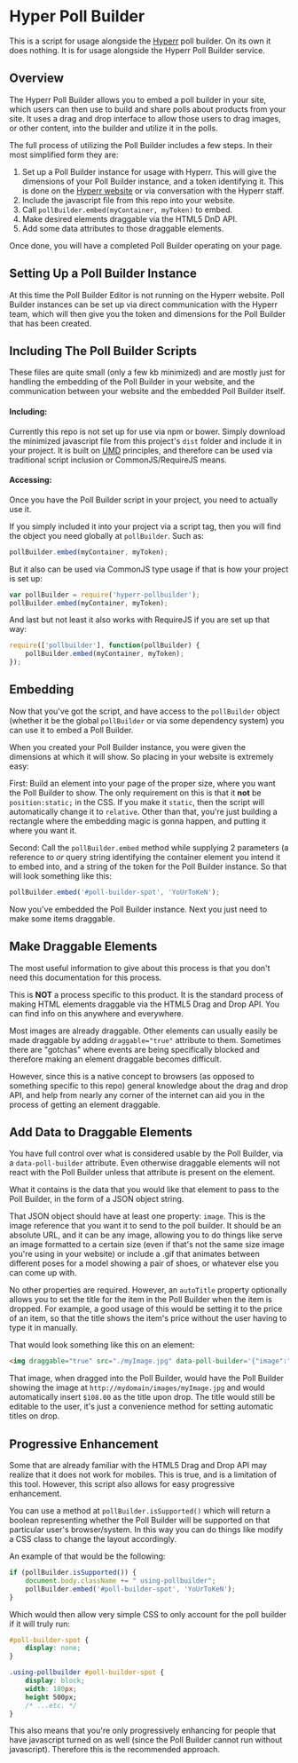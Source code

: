 
# Hyper Poll Builder

This is a script for usage alongside the [Hyperr](http://gethyperr.com) poll builder. On its own it does nothing. It is for usage alongside the Hyperr Poll Builder service.

## Overview

The Hyperr Poll Builder allows you to embed a poll builder in your site, which users can then use to build and share polls about products from your site. It uses a drag and drop interface to allow those users to drag images, or other content, into the builder and utilize it in the polls.

The full process of utilizing the Poll Builder includes a few steps. In their most simplified form they are:

1. Set up a Poll Builder instance for usage with Hyperr. This will give the dimensions of your Poll Builder instance, and a token identifying it. This is done on the [Hyperr website](http://gethyperr.com) or via conversation with the Hyperr staff.
2. Include the javascript file from this repo into your website.
3. Call `pollBuilder.embed(myContainer, myToken)` to embed.
4. Make desired elements draggable via the HTML5 DnD API.
5. Add some data attributes to those draggable elements.

Once done, you will have a completed Poll Builder operating on your page.

## Setting Up a Poll Builder Instance

At this time the Poll Builder Editor is not running on the Hyperr website. Poll Builder instances can be set up via direct communication with the Hyperr team, which will then give you the token and dimensions for the Poll Builder that has been created.

## Including The Poll Builder Scripts

These files are quite small (only a few kb minimized) and are mostly just for handling the embedding of the Poll Builder in your website, and the communication between your website and the embedded Poll Builder itself.

#### Including:

Currently this repo is not set up for use via npm or bower. Simply download the minimized javascript file from this project's `dist` folder and include it in your project. It is built on [UMD](http://bob.yexley.net/umd-javascript-that-runs-anywhere/) principles, and therefore can be used via traditional script inclusion or CommonJS/RequireJS means.

#### Accessing:

Once you have the Poll Builder script in your project, you need to actually use it.

If you simply included it into your project via a script tag, then you will find the object you need globally at `pollBuilder`. Such as:

```javascript
pollBuilder.embed(myContainer, myToken);
```

But it also can be used via CommonJS type usage if that is how your project is set up:

```javascript
var pollBuilder = require('hyperr-pollbuilder');
pollBuilder.embed(myContainer, myToken);
```

And last but not least it also works with RequireJS if you are set up that way:

```javascript
require(['pollbuilder'], function(pollBuilder) {
	pollBuilder.embed(myContainer, myToken);
});
```

## Embedding

Now that you've got the script, and have access to the `pollBuilder` object (whether it be the global `pollBuilder` or via some dependency system) you can use it to embed a Poll Builder.

When you created your Poll Builder instance, you were given the dimensions at which it will show. So placing in your website is extremely easy:

First: Build an element into your page of the proper size, where you want the Poll Builder to show. The only requirement on this is that it **not** be `position:static;` in the CSS. If you make it `static`, then the script will automatically change it to `relative`. Other than that, you're just building a rectangle where the embedding magic is gonna happen, and putting it where you want it.

Second: Call the `pollBuilder.embed` method while supplying 2 parameters (a reference to _or_ query string identifying the container element you intend it to embed into, and a string of the token for the Poll Builder instance. So that will look something like this:

```javascript
pollBuilder.embed('#poll-builder-spot', 'YoUrToKeN');
```

Now you've embedded the Poll Builder instance. Next you just need to make some items draggable.

## Make Draggable Elements

The most useful information to give about this process is that you don't need this documentation for this process.

This is **NOT** a process specific to this product. It is the standard process of making HTML elements draggable via the HTML5 Drag and Drop API. You can find info on this anywhere and everywhere.

Most images are already draggable. Other elements can usually easily be made draggable by adding `draggable="true"` attribute to them. Sometimes there are "gotchas" where events are being specifically blocked and therefore making an element draggable becomes difficult. 

However, since this is a native concept to browsers (as opposed to something specific to this repo) general knowledge about the drag and drop API, and help from nearly any corner of the internet can aid you in the process of getting an element draggable.

## Add Data to Draggable Elements

You have full control over what is considered usable by the Poll Builder, via a `data-poll-builder` attribute. Even otherwise draggable elements will not react with the Poll Builder unless that attribute is present on the element.

What it contains is the data that you would like that element to pass to the Poll Builder, in the form of a JSON object string.

That JSON object should have at least one property: `image`. This is the image reference that you want it to send to the poll builder. It should be an absolute URL, and it can be any image, allowing you to do things like serve an image formatted to a certain size (even if that's not the same size image you're using in your website) or include a .gif that animates between different poses for a model showing a pair of shoes, or whatever else you can come up with.

No other properties are required. However, an `autoTitle` property optionally allows you to set the title for the item in the Poll Builder when the item is dropped. For example, a good usage of this would be setting it to the price of an item, so that the title shows the item's price without the user having to type it in manually.

That would look something like this on an element:

```html
<img draggable="true" src="./myImage.jpg" data-poll-builder='{"image":"http://mydomain/images/myImage.jpg", "autoTitle":"$108.00"}' />
```

That image, when dragged into the Poll Builder, would have the Poll Builder showing the image at `http://mydomain/images/myImage.jpg` and would automatically insert `$108.00` as the title upon drop. The title would still be editable to the user, it's just a convenience method for setting automatic titles on drop.

## Progressive Enhancement

Some that are already familiar with the HTML5 Drag and Drop API may realize that it does not work for mobiles. This is true, and is a limitation of this tool. However, this script also allows for easy progressive enhancement.

You can use a method at `pollBuilder.isSupported()` which will return a boolean representing whether the Poll Builder will be supported on that particular user's browser/system. In this way you can do things like modify a CSS class to change the layout accordingly.

An example of that would be the following:

```javascript
if (pollBuilder.isSupported()) {
	document.body.className += " using-pollbuilder";
	pollBuilder.embed('#poll-builder-spot', 'YoUrToKeN');
}
```

Which would then allow very simple CSS to only account for the poll builder if it will truly run:

```css
#poll-builder-spot {
	display: none;
}

.using-pollbuilder #poll-builder-spot {
	display: block;
	width: 180px;
	height 500px;
	/* ...etc. */
}
```

This also means that you're only progressively enhancing for people that have javascript turned on as well (since the Poll Builder cannot run without javascript). Therefore this is the recommended approach.
